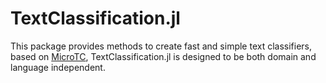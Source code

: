 # TextClassification.jl

This package provides methods to create fast and simple text classifiers,
based on [MicroTC](https://github.com/INGEOTEC/microtc),
TextClassification.jl is designed to be both domain and language independent.
